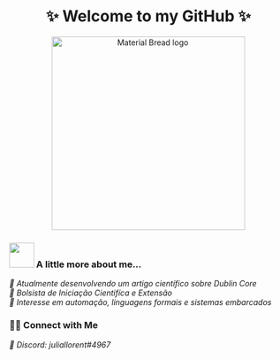 <h1 align="center">   ✨ Welcome to my GitHub ✨
</h1>

<p align="center">
  <img width="350" src="https://user-images.githubusercontent.com/80781242/173729159-8d9dcfe5-1279-4a1d-9787-0ebaeec6ab51.gif" alt="Material Bread logo">
</p>



 <h3> <img src="https://media.giphy.com/media/VgCDAzcKvsR6OM0uWg/giphy.gif" width="45"> A little more about me...   </h3>

 
 *🔭 Atualmente desenvolvendo um artigo científico sobre Dublin Core* <br />
 *🍭 Bolsista de Iniciação Cientifíca e Extensão* <br />
 *🍥 Interesse em automação, linguagens formais e sistemas embarcados* <br />
 <p align="center"> <h3> 🤝🏻 Connect with Me </h3>

 *🌸 Discord: juliallorent#4967* <br />

</p>

